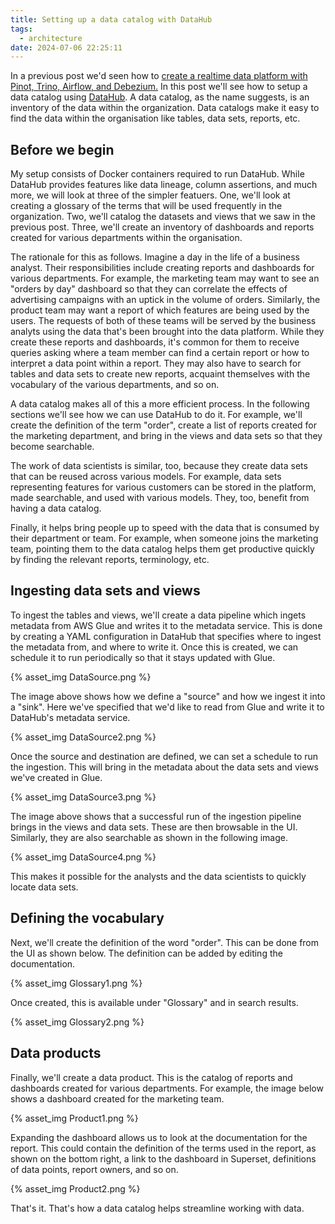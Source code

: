 ```yaml
---
title: Setting up a data catalog with DataHub
tags:
  - architecture
date: 2024-07-06 22:25:11
---
```



In a previous post we'd seen how to [create a realtime data platform with Pinot, Trino, Airflow, and Debezium.](/2024/06/20/Creating-a-realtime-data-platform-with-Pinot-Airflow-Trino-and-Debezium/) In this post we'll see how to setup a data catalog using [DataHub](https://datahubproject.io/). A data catalog, as the name suggests, is an inventory of the data within the organization. Data catalogs make it easy to find the data within the organisation like tables, data sets, reports, etc.

## Before we begin  

My setup consists of Docker containers required to run DataHub. While DataHub provides features like data lineage, column assertions, and much more, we will look at three of the simpler featuers. One, we'll look at creating a glossary of the terms that will be used frequently in the organization. Two, we'll catalog the datasets and views that we saw in the previous post. Three, we'll create an inventory of dashboards and reports created for various departments within the organisation.    

The rationale for this as follows. Imagine a day in the life of a business analyst. Their responsibilities include creating reports and dashboards for various departments. For example, the marketing team may want to see an "orders by day" dashboard so that they can correlate the effects of advertising campaigns with an uptick in the volume of orders. Similarly, the product team may want a report of which features are being used by the users. The requests of both of these teams will be served by the business analyts using the data that's been brought into the data platform. While they create these reports and dashboards, it's common for them to receive queries asking where a team member can find a certain report or how to interpret a data point within a report. They may also have to search for tables and data sets to create new reports, acquaint themselves with the vocabulary of the various departments, and so on.  

A data catalog makes all of this a more efficient process. In the following sections we'll see how we can use DataHub to do it. For example, we'll create the definition of the term "order", create a list of reports created for the marketing department, and bring in the views and data sets so that they become searchable.  

The work of data scientists is similar, too, because they create data sets that can be reused across various models. For example, data sets representing features for various customers can be stored in the platform, made searchable, and used with various models. They, too, benefit from having a data catalog.  

Finally, it helps bring people up to speed with the data that is consumed by their department or team. For example, when someone joins the marketing team, pointing them to the data catalog helps them get productive quickly by finding the relevant reports, terminology, etc.

## Ingesting data sets and views  

To ingest the tables and views, we'll create a data pipeline which ingets metadata from AWS Glue and writes it to the metadata service. This is done by creating a YAML configuration in DataHub that specifies where to ingest the metadata from, and where to write it. Once this is created, we can schedule it to run periodically so that it stays updated with Glue.  

{% asset_img DataSource.png %}  

The image above shows how we define a "source" and how we ingest it into a "sink". Here we've specified that we'd like to read from Glue and write it to DataHub's metadata service.

{% asset_img DataSource2.png %}  

Once the source and destination are defined, we can set a schedule to run the ingestion. This will bring in the metadata about the data sets and views we've created in Glue.  

{% asset_img DataSource3.png %}  

The image above shows that a successful run of the ingestion pipeline brings in the views and data sets. These are then browsable in the UI. Similarly, they are also searchable as shown in the following image.

{% asset_img DataSource4.png %}  

This makes it possible for the analysts and the data scientists to quickly locate data sets.  

## Defining the vocabulary  

Next, we'll create the definition of the word "order". This can be done from the UI as shown below. The definition can be added by editing the documentation.

{% asset_img Glossary1.png %}  

Once created, this is available under "Glossary" and in search results.  

{% asset_img Glossary2.png %}  

## Data products  

Finally, we'll create a data product. This is the catalog of reports and dashboards created for various departments.  For example, the image below shows a dashboard created for the marketing team.  

{% asset_img Product1.png %}  

Expanding the dashboard allows us to look at the documentation for the report. This could contain the definition of the terms used in the report, as shown on the bottom right, a link to the dashboard in Superset, definitions of data points, report owners, and so on.  

{% asset_img Product2.png %}  

That's it. That's how a data catalog helps streamline working with data.